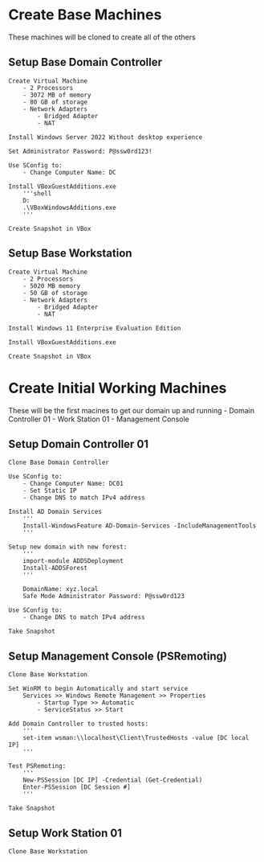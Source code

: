 # Create Base Machines
These machines will be cloned to create all of the others

## Setup Base Domain Controller

	Create Virtual Machine
		- 2 Processors
		- 3072 MB of memory
		- 80 GB of storage
		- Network Adapters
			- Bridged Adapter
			- NAT
			
	Install Windows Server 2022 Without desktop experience

	Set Administrator Password: P@ssw0rd123!

	Use SConfig to:
		- Change Computer Name: DC

	Install VBoxGuestAdditions.exe
		'''shell
		D:
		.\VBoxWindowsAdditions.exe
		'''
	
	Create Snapshot in VBox

## Setup Base Workstation

	Create Virtual Machine
		- 2 Processors
		- 5020 MB memory
		- 50 GB of storage
		- Network Adapters
			- Bridged Adapter
			- NAT
			
	Install Windows 11 Enterprise Evaluation Edition
	
	Install VBoxGuestAdditions.exe
	
	Create Snapshot in VBox


# Create Initial Working Machines
These will be the first macines to get our domain up and running
	- Domain Controller 01
	- Work Station 01
	- Management Console

## Setup Domain Controller 01
	Clone Base Domain Controller

	Use SConfig to:
		- Change Computer Name: DC01
		- Set Static IP
		- Change DNS to match IPv4 address

	Install AD Domain Services
		'''
		Install-WindowsFeature AD-Domain-Services -IncludeManagementTools
		'''
		
	Setup new domain with new forest:
		'''
		import-module ADDSDeployment
		Install-ADDSForest
		'''
		
		DomainName: xyz.local
		Safe Mode Administrator Password: P@ssw0rd123

	Use SConfig to:
		- Change DNS to match IPv4 address

	Take Snapshot
	
## Setup Management Console (PSRemoting)
	Clone Base Workstation
	
	Set WinRM to begin Automatically and start service
		Services >> Windows Remote Management >> Properties
			- Startup Type >> Automatic
			- ServiceStatus >> Start
	
	Add Domain Controller to trusted hosts:
		'''
		set-item wsman:\\localhost\Client\TrustedHosts -value [DC local IP]
		'''
	
	Test PSRemoting:
		'''
		New-PSSession [DC IP] -Credential (Get-Credential)
		Enter-PSSession [DC Session #]
		'''
		
	Take Snapshot

## Setup Work Station 01
	Clone Base Workstation